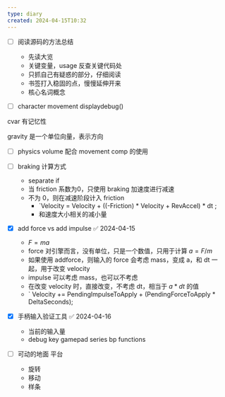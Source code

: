 ```yaml
---
type: diary
created: 2024-04-15T10:32
---
```


- [ ] 阅读源码的方法总结
	- 先读大览
	- 关键变量，usage 反查关键代码处
	- 只抓自己有疑惑的部分，仔细阅读
	- 书签打入稳固的点，慢慢延伸开来
	- 核心名词概念
- [ ] character movement displaydebug()


cvar 有记忆性

gravity 是一个单位向量，表示方向

- [ ] physics volume 配合 movement comp 的使用

- [ ] braking 计算方式
	- separate if
	- 当 friction 系数为0，只使用 braking 加速度进行减速
	- 不为 0，则在减速阶段计入 friction
		- `Velocity = Velocity + ((-Friction) * Velocity + RevAccel) * dt ; 
		- 和速度大小相关的减小量

- [x] add force vs add impulse ✅ 2024-04-15
	- $F=ma$
	- force 对引擎而言，没有单位，只是一个数值，只用于计算 $a=F/m$
	- 如果使用 addforce，则输入的 force 会考虑 mass，变成 a，和 dt 一起，用于改变 velocity
	- impulse 可以考虑 mass，也可以不考虑
	- 在改变 velocity 时，直接改变，不考虑 dt，相当于 $a*dt$ 的值 
	- `	Velocity += PendingImpulseToApply + (PendingForceToApply * DeltaSeconds);

- [x] 手柄输入验证工具 ✅ 2024-04-16
	- 当前的输入量
	- debug key gamepad series bp functions

- [ ] 可动的地面  平台
	- 旋转
	- 移动
	- 样条